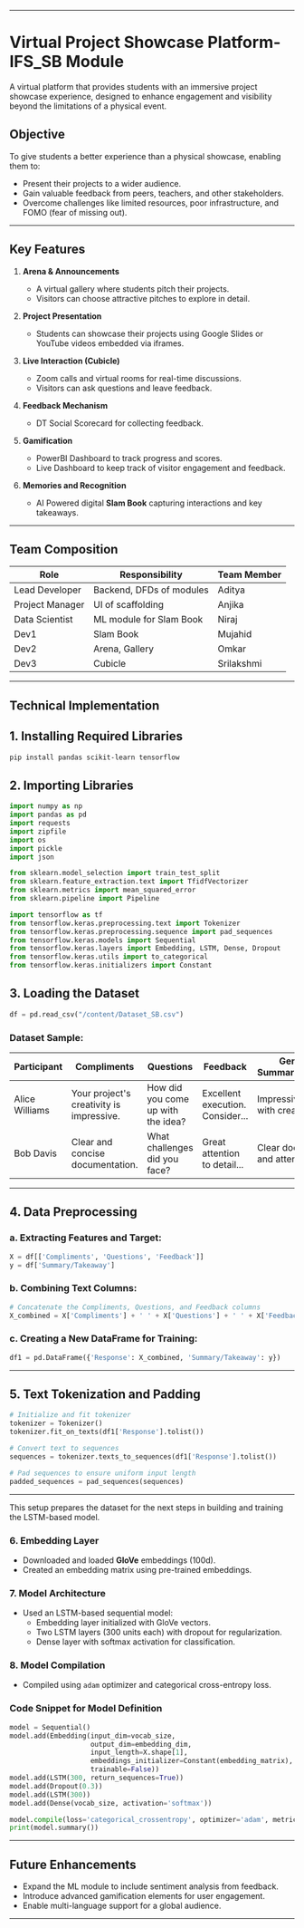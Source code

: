 
---

# **Virtual Project Showcase Platform- IFS_SB Module**  

A virtual platform that provides students with an immersive project showcase experience, designed to enhance engagement and visibility beyond the limitations of a physical event.

## **Objective**  
To give students a better experience than a physical showcase, enabling them to:  
- Present their projects to a wider audience.  
- Gain valuable feedback from peers, teachers, and other stakeholders.  
- Overcome challenges like limited resources, poor infrastructure, and FOMO (fear of missing out).  

---

## **Key Features**  
1. **Arena & Announcements**  
   - A virtual gallery where students pitch their projects.  
   - Visitors can choose attractive pitches to explore in detail.  

2. **Project Presentation**  
   - Students can showcase their projects using Google Slides or YouTube videos embedded via iframes.  

3. **Live Interaction (Cubicle)**  
   - Zoom calls and virtual rooms for real-time discussions.  
   - Visitors can ask questions and leave feedback.  

4. **Feedback Mechanism**  
   - DT Social Scorecard for collecting feedback.  

5. **Gamification**  
   - PowerBI Dashboard to track progress and scores.  
   - Live Dashboard to keep track of visitor engagement and feedback.  

6. **Memories and Recognition**  
   - AI Powered digital **Slam Book** capturing interactions and key takeaways.   

---

## **Team Composition**  

| Role               | Responsibility             | Team Member |  
|--------------------|----------------------------|-------------|  
| Lead Developer     | Backend, DFDs of modules   | Aditya      |  
| Project Manager    | UI of scaffolding          | Anjika      | 
| Data Scientist     | ML module for Slam Book    | Niraj       | 
| Dev1               | Slam Book                  | Mujahid     |  
| Dev2               | Arena, Gallery             | Omkar       |  
| Dev3               | Cubicle                    | Srilakshmi  |  
 

---

## **Technical Implementation**  


## **1. Installing Required Libraries**

```bash
pip install pandas scikit-learn tensorflow
```

## **2. Importing Libraries**

```python
import numpy as np
import pandas as pd
import requests
import zipfile
import os
import pickle
import json

from sklearn.model_selection import train_test_split
from sklearn.feature_extraction.text import TfidfVectorizer
from sklearn.metrics import mean_squared_error
from sklearn.pipeline import Pipeline

import tensorflow as tf
from tensorflow.keras.preprocessing.text import Tokenizer
from tensorflow.keras.preprocessing.sequence import pad_sequences
from tensorflow.keras.models import Sequential
from tensorflow.keras.layers import Embedding, LSTM, Dense, Dropout
from tensorflow.keras.utils import to_categorical
from tensorflow.keras.initializers import Constant
```

## **3. Loading the Dataset**

```python
df = pd.read_csv("/content/Dataset_SB.csv")
```

### Dataset Sample:

| Participant      | Compliments                                  | Questions                                | Feedback                            | Generated Summary/Takeaway                      |
|------------------|----------------------------------------------|------------------------------------------|-------------------------------------|----------------------------------------|
| Alice Williams   | Your project's creativity is impressive.     | How did you come up with the idea?       | Excellent execution. Consider...    | Impressive project with creative...    |
| Bob Davis        | Clear and concise documentation.             | What challenges did you face?            | Great attention to detail...        | Clear documentation and attention...   |

---

## **4. Data Preprocessing**

### **a. Extracting Features and Target:**
```python
X = df[['Compliments', 'Questions', 'Feedback']]
y = df['Summary/Takeaway']
```

### **b. Combining Text Columns:**
```python
# Concatenate the Compliments, Questions, and Feedback columns
X_combined = X['Compliments'] + ' ' + X['Questions'] + ' ' + X['Feedback']
```

### **c. Creating a New DataFrame for Training:**
```python
df1 = pd.DataFrame({'Response': X_combined, 'Summary/Takeaway': y})
```

---

## **5. Text Tokenization and Padding**

```python
# Initialize and fit tokenizer
tokenizer = Tokenizer()
tokenizer.fit_on_texts(df1['Response'].tolist())

# Convert text to sequences
sequences = tokenizer.texts_to_sequences(df1['Response'].tolist())

# Pad sequences to ensure uniform input length
padded_sequences = pad_sequences(sequences)
```

---

This setup prepares the dataset for the next steps in building and training the LSTM-based model.

### 6. **Embedding Layer**  
- Downloaded and loaded **GloVe** embeddings (100d).  
- Created an embedding matrix using pre-trained embeddings.  

### 7. **Model Architecture**  
- Used an LSTM-based sequential model:  
  - Embedding layer initialized with GloVe vectors.  
  - Two LSTM layers (300 units each) with dropout for regularization.  
  - Dense layer with softmax activation for classification.  

### 8. **Model Compilation**  
- Compiled using `adam` optimizer and categorical cross-entropy loss.  

### **Code Snippet for Model Definition**  

```python  
model = Sequential()  
model.add(Embedding(input_dim=vocab_size,  
                    output_dim=embedding_dim,  
                    input_length=X.shape[1],  
                    embeddings_initializer=Constant(embedding_matrix),  
                    trainable=False))  
model.add(LSTM(300, return_sequences=True))  
model.add(Dropout(0.3))  
model.add(LSTM(300))  
model.add(Dense(vocab_size, activation='softmax'))  

model.compile(loss='categorical_crossentropy', optimizer='adam', metrics=['accuracy'])  
print(model.summary())  
```  

---

## **Future Enhancements**  
- Expand the ML module to include sentiment analysis from feedback.  
- Introduce advanced gamification elements for user engagement.  
- Enable multi-language support for a global audience.  


---  
